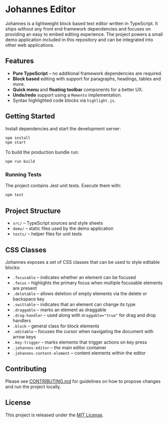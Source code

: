# Johannes Editor

Johannes is a lightweight block based text editor written in TypeScript. It ships without any
front end framework dependencies and focuses on providing an easy to embed editing experience.
The project powers a small demo application included in this repository and can be integrated
into other web applications.

## Features

- **Pure TypeScript** – no additional framework dependencies are required.
- **Block based** editing with support for paragraphs, headings, tables and more.
- **Quick menu** and **floating toolbar** components for a better UX.
- **Undo/redo** support using a `Memento` implementation.
- Syntax highlighted code blocks via `highlight.js`.

## Getting Started

Install dependencies and start the development server:

```bash
npm install
npm start
```

To build the production bundle run:

```bash
npm run build
```

### Running Tests

The project contains Jest unit tests. Execute them with:

```bash
npm test
```

## Project Structure

- `src/` – TypeScript sources and style sheets
- `demo/` – static files used by the demo application
- `tests/` – helper files for unit tests

## CSS Classes

Johannes exposes a set of CSS classes that can be used to style editable blocks:

* `.focusable` – indicates whether an element can be focused
* `.focus` – highlights the primary focus when multiple focusable elements are present
* `.deletable` – allows deletion of empty elements via the delete or backspace key
* `.swittable` – indicates that an element can change its type
* `.draggable` – marks an element as draggable
* `.drag-handler` – used along with `draggable="true"` for drag and drop handlers
* `.block` – general class for block elements
* `.editable` – focuses the cursor when navigating the document with arrow keys
* `.key-trigger` – marks elements that trigger actions on key press
* `.johannes-editor` – the main editor container
* `.johannes-content-element` – content elements within the editor

## Contributing

Please see [CONTRIBUTING.md](CONTRIBUTING.md) for guidelines on how to propose
changes and run the project locally.

## License

This project is released under the [MIT License](LICENSE).
